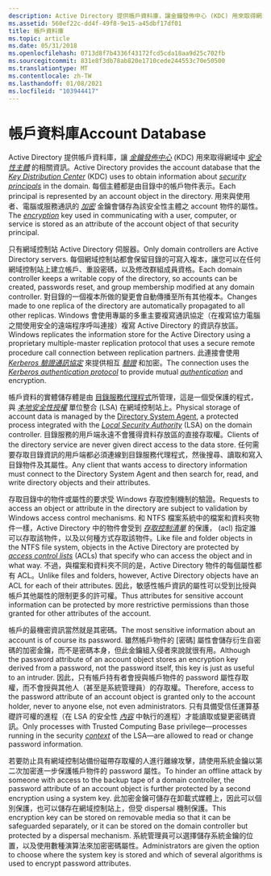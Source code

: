 ```yaml
---
description: Active Directory 提供帳戶資料庫，讓金鑰發佈中心 (KDC) 用來取得網域中安全性主體的相關資訊。
ms.assetid: 560ef22c-dd4f-49f8-9e15-a45dbf17df01
title: 帳戶資料庫
ms.topic: article
ms.date: 05/31/2018
ms.openlocfilehash: 0713d8f7b4336f43172fcd5cda18aa9d25c702fb
ms.sourcegitcommit: 831e8f3db78ab820e1710cede244553c70e50500
ms.translationtype: MT
ms.contentlocale: zh-TW
ms.lasthandoff: 01/08/2021
ms.locfileid: "103944417"
---
```

# <a name="account-database"></a><span data-ttu-id="19c21-103">帳戶資料庫</span><span class="sxs-lookup"><span data-stu-id="19c21-103">Account Database</span></span>

<span data-ttu-id="19c21-104">Active Directory 提供帳戶資料庫，讓 [*金鑰發佈中心*](/windows/desktop/SecGloss/k-gly) (KDC) 用來取得網域中 [*安全性主體*](/windows/desktop/SecGloss/s-gly) 的相關資訊。</span><span class="sxs-lookup"><span data-stu-id="19c21-104">Active Directory provides the account database that the [*Key Distribution Center*](/windows/desktop/SecGloss/k-gly) (KDC) uses to obtain information about [*security principals*](/windows/desktop/SecGloss/s-gly) in the domain.</span></span> <span data-ttu-id="19c21-105">每個主體都是由目錄中的帳戶物件表示。</span><span class="sxs-lookup"><span data-stu-id="19c21-105">Each principal is represented by an account object in the directory.</span></span> <span data-ttu-id="19c21-106">用來與使用者、電腦或服務通訊的 [*加密*](/windows/desktop/SecGloss/e-gly) 金鑰會儲存為該安全性主體之 account 物件的屬性。</span><span class="sxs-lookup"><span data-stu-id="19c21-106">The [*encryption*](/windows/desktop/SecGloss/e-gly) key used in communicating with a user, computer, or service is stored as an attribute of the account object of that security principal.</span></span>

<span data-ttu-id="19c21-107">只有網域控制站 Active Directory 伺服器。</span><span class="sxs-lookup"><span data-stu-id="19c21-107">Only domain controllers are Active Directory servers.</span></span> <span data-ttu-id="19c21-108">每個網域控制站都會保留目錄的可寫入複本，讓您可以在任何網域控制站上建立帳戶、重設密碼，以及修改群組成員資格。</span><span class="sxs-lookup"><span data-stu-id="19c21-108">Each domain controller keeps a writable copy of the directory, so accounts can be created, passwords reset, and group membership modified at any domain controller.</span></span> <span data-ttu-id="19c21-109">對目錄的一個複本所做的變更會自動傳播至所有其他複本。</span><span class="sxs-lookup"><span data-stu-id="19c21-109">Changes made to one replica of the directory are automatically propagated to all other replicas.</span></span> <span data-ttu-id="19c21-110">Windows 會使用專屬的多重主要複寫通訊協定（在複寫協力電腦之間使用安全的遠端程序呼叫連接）複寫 Active Directory 的資訊存放區。</span><span class="sxs-lookup"><span data-stu-id="19c21-110">Windows replicates the information store for the Active Directory using a proprietary multiple-master replication protocol that uses a secure remote procedure call connection between replication partners.</span></span> <span data-ttu-id="19c21-111">此連接會使用 [*Kerberos 驗證通訊協定*](/windows/desktop/SecGloss/k-gly) 來提供相互 [*驗證*](/windows/desktop/SecGloss/a-gly) 和加密。</span><span class="sxs-lookup"><span data-stu-id="19c21-111">The connection uses the [*Kerberos authentication protocol*](/windows/desktop/SecGloss/k-gly) to provide mutual [*authentication*](/windows/desktop/SecGloss/a-gly) and encryption.</span></span>

<span data-ttu-id="19c21-112">帳戶資料的實體儲存體是由 [目錄服務代理程式](/windows/desktop/AD/directory-system-agent)所管理，這是一個受保護的程式，與 [*本地安全性授權*](/windows/desktop/SecGloss/l-gly) 單位整合 (LSA) 在網域控制站上。</span><span class="sxs-lookup"><span data-stu-id="19c21-112">Physical storage of account data is managed by the [Directory System Agent](/windows/desktop/AD/directory-system-agent), a protected process integrated with the [*Local Security Authority*](/windows/desktop/SecGloss/l-gly) (LSA) on the domain controller.</span></span> <span data-ttu-id="19c21-113">目錄服務的用戶端永遠不會獲得資料存放區的直接存取權。</span><span class="sxs-lookup"><span data-stu-id="19c21-113">Clients of the directory service are never given direct access to the data store.</span></span> <span data-ttu-id="19c21-114">任何需要存取目錄資訊的用戶端都必須連線到目錄服務代理程式，然後搜尋、讀取和寫入目錄物件及其屬性。</span><span class="sxs-lookup"><span data-stu-id="19c21-114">Any client that wants access to directory information must connect to the Directory System Agent and then search for, read, and write directory objects and their attributes.</span></span>

<span data-ttu-id="19c21-115">存取目錄中的物件或屬性的要求受 Windows 存取控制機制的驗證。</span><span class="sxs-lookup"><span data-stu-id="19c21-115">Requests to access an object or attribute in the directory are subject to validation by Windows access control mechanisms.</span></span> <span data-ttu-id="19c21-116">和 NTFS 檔案系統中的檔案和資料夾物件一樣，Active Directory 中的物件會受到 [*存取控制清單*](/windows/desktop/SecGloss/a-gly) 的保護， (acl) 指定誰可以存取該物件，以及以何種方式存取該物件。</span><span class="sxs-lookup"><span data-stu-id="19c21-116">Like file and folder objects in the NTFS file system, objects in the Active Directory are protected by [*access control lists*](/windows/desktop/SecGloss/a-gly) (ACLs) that specify who can access the object and in what way.</span></span> <span data-ttu-id="19c21-117">不過，與檔案和資料夾不同的是，Active Directory 物件的每個屬性都有 ACL。</span><span class="sxs-lookup"><span data-stu-id="19c21-117">Unlike files and folders, however, Active Directory objects have an ACL for each of their attributes.</span></span> <span data-ttu-id="19c21-118">因此，敏感性帳戶資訊的屬性可以受到比授與帳戶其他屬性的限制更多的許可權。</span><span class="sxs-lookup"><span data-stu-id="19c21-118">Thus attributes for sensitive account information can be protected by more restrictive permissions than those granted for other attributes of the account.</span></span>

<span data-ttu-id="19c21-119">帳戶的最機密資訊當然就是其密碼。</span><span class="sxs-lookup"><span data-stu-id="19c21-119">The most sensitive information about an account is of course its password.</span></span> <span data-ttu-id="19c21-120">雖然帳戶物件的 [密碼] 屬性會儲存衍生自密碼的加密金鑰，而不是密碼本身，但此金鑰組入侵者來說就很有用。</span><span class="sxs-lookup"><span data-stu-id="19c21-120">Although the password attribute of an account object stores an encryption key derived from a password, not the password itself, this key is just as useful to an intruder.</span></span> <span data-ttu-id="19c21-121">因此，只有帳戶持有者會授與帳戶物件的 password 屬性存取權，而不會授與其他人（甚至是系統管理員）的存取權。</span><span class="sxs-lookup"><span data-stu-id="19c21-121">Therefore, access to the password attribute of an account object is granted only to the account holder, never to anyone else, not even administrators.</span></span> <span data-ttu-id="19c21-122">只有具備受信任運算基礎許可權的進程（在 LSA 的安全性 [*內容*](/windows/desktop/SecGloss/c-gly) 中執行的進程）才能讀取或變更密碼資訊。</span><span class="sxs-lookup"><span data-stu-id="19c21-122">Only processes with Trusted Computing Base privilege—processes running in the security [*context*](/windows/desktop/SecGloss/c-gly) of the LSA—are allowed to read or change password information.</span></span>

<span data-ttu-id="19c21-123">若要防止具有網域控制站備份磁帶存取權的人進行離線攻擊，請使用系統金鑰以第二次加密進一步保護帳戶物件的 password 屬性。</span><span class="sxs-lookup"><span data-stu-id="19c21-123">To hinder an offline attack by someone with access to the backup tape of a domain controller, the password attribute of an account object is further protected by a second encryption using a system key.</span></span> <span data-ttu-id="19c21-124">此加密金鑰可儲存在卸載式媒體上，因此可以個別保護，也可以儲存在網域控制站上，但受 dispersal 機制保護。</span><span class="sxs-lookup"><span data-stu-id="19c21-124">This encryption key can be stored on removable media so that it can be safeguarded separately, or it can be stored on the domain controller but protected by a dispersal mechanism.</span></span> <span data-ttu-id="19c21-125">系統管理員可以選擇儲存系統金鑰的位置，以及使用數種演算法來加密密碼屬性。</span><span class="sxs-lookup"><span data-stu-id="19c21-125">Administrators are given the option to choose where the system key is stored and which of several algorithms is used to encrypt password attributes.</span></span>

 

 
